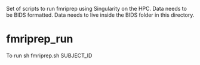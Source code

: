 Set of scripts to run fmriprep using Singularity on the HPC. Data needs to be BIDS formatted. Data needs to live inside the BIDS folder in this directory.
# fmriprep_run

To run sh fmriprep.sh SUBJECT_ID
